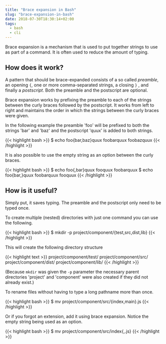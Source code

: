 ```yaml
---
title: "Brace expansion in Bash"
slug: "brace-expansion-in-bash"
date: 2018-07-30T18:30:14+02:00
tags:
  - bash
  - cli
---
```


Brace expansion is a mechanism that is used to put together strings to use as
part of a command. It is often used to reduce the amount of typing.

## How does it work?
A pattern that should be brace-expanded consists of a so called *preamble*, an
opening `{`, one or more comma-separated strings, a closing `}` , and finally a
*postscript*. Both the preamble and the postscript are optional.

Brace expansion works by prefixing the preamble to each of the strings between
the curly braces followed by the postscript. It  works from left to right and
maintains the order in which the strings between the curly braces were given.

In the following example the preamble 'foo' will be prefixed to both the
strings 'bar' and 'baz' and the postscript 'quux' is added to both strings.

{{< highlight bash >}}
$ echo foo{bar,baz}quux
foobarquux foobazquux
{{< /highlight >}}

It is also possible to use the empty string as an option between the curly
braces.

{{< highlight bash >}}
$ echo foo{,bar}quux
fooquux foobarquux
$ echo foo{bar,}quux
foobarquux fooquux
{{< /highlight >}}

## How is it useful?

Simply put, it saves typing. The preamble and the postscript only need to be
typed once.

To create multiple (nested) directories with just one command you can use the
following.

{{< highlight bash >}}
$ mkdir -p project/component/{test,src,dist,lib}
{{< /highlight >}}

This will create the following directory structure

{{< highlight text >}}
project/component/test/
project/component/src/
project/component/dist/
project/component/lib/
{{< /highlight >}}

(Because `mkdir` was given the `-p` parameter the necessary parent directories
'project' and 'component' were also created if they did not already exist.)

To rename files without having to type a long pathname more than once.

{{< highlight bash >}}
$ mv project/component/src/{index,main}.js
{{< /highlight >}}

Or if you forgot an extension, add it using brace expansion. Notice the empty
string being used as an option.

{{< highlight bash >}}
$ mv project/component/src/index{,.js}
{{< /highlight >}}

